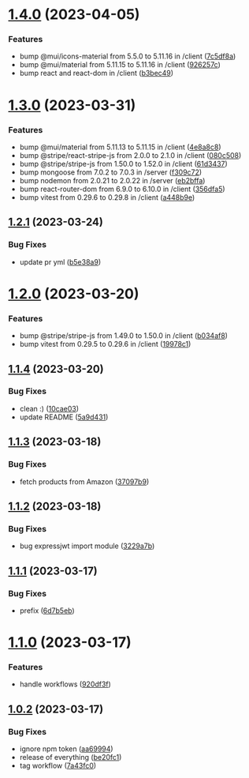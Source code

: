 # [1.4.0](https://github.com/Abdel-Monaam-Aouini/easy_shop/compare/v1.3.0...v1.4.0) (2023-04-05)


### Features

* bump @mui/icons-material from 5.5.0 to 5.11.16 in /client ([7c5df8a](https://github.com/Abdel-Monaam-Aouini/easy_shop/commit/7c5df8acf64739ff5fc5a0bcd2cb2bbc76f2af89))
* bump @mui/material from 5.11.15 to 5.11.16 in /client ([926257c](https://github.com/Abdel-Monaam-Aouini/easy_shop/commit/926257c1486ca23bb64b0f08bcbb8bbeeccf8519))
* bump react and react-dom in /client ([b3bec49](https://github.com/Abdel-Monaam-Aouini/easy_shop/commit/b3bec49bfac8b30bb9090c270d805a2525ba7700))

# [1.3.0](https://github.com/Abdel-Monaam-Aouini/easy_shop/compare/v1.2.1...v1.3.0) (2023-03-31)


### Features

* bump @mui/material from 5.11.13 to 5.11.15 in /client ([4e8a8c8](https://github.com/Abdel-Monaam-Aouini/easy_shop/commit/4e8a8c8995baac4d97ce287823312de818c17722))
* bump @stripe/react-stripe-js from 2.0.0 to 2.1.0 in /client ([080c508](https://github.com/Abdel-Monaam-Aouini/easy_shop/commit/080c50878712bbb192949bced17a134b55454357))
* bump @stripe/stripe-js from 1.50.0 to 1.52.0 in /client ([61d3437](https://github.com/Abdel-Monaam-Aouini/easy_shop/commit/61d3437b15ed82e2a4290c162ee2a1a9befc2d28))
* bump mongoose from 7.0.2 to 7.0.3 in /server ([f309c72](https://github.com/Abdel-Monaam-Aouini/easy_shop/commit/f309c72bfd3c636146963bdc287b00de896ebc55))
* bump nodemon from 2.0.21 to 2.0.22 in /server ([eb2bffa](https://github.com/Abdel-Monaam-Aouini/easy_shop/commit/eb2bffa587410cbc03933bf8f20db286b123fbc5))
* bump react-router-dom from 6.9.0 to 6.10.0 in /client ([356dfa5](https://github.com/Abdel-Monaam-Aouini/easy_shop/commit/356dfa54706853463b4d2423e6a43fe9d62305bc))
* bump vitest from 0.29.6 to 0.29.8 in /client ([a448b9e](https://github.com/Abdel-Monaam-Aouini/easy_shop/commit/a448b9ede9e85324328b6de5a721d57cf934ef21))

## [1.2.1](https://github.com/Abdel-Monaam-Aouini/easy_shop/compare/v1.2.0...v1.2.1) (2023-03-24)


### Bug Fixes

* update pr yml ([b5e38a9](https://github.com/Abdel-Monaam-Aouini/easy_shop/commit/b5e38a926953cbdbc5fda6c3097a034e6513fd9e))

# [1.2.0](https://github.com/Abdel-Monaam-Aouini/easy_shop/compare/v1.1.4...v1.2.0) (2023-03-20)


### Features

* bump @stripe/stripe-js from 1.49.0 to 1.50.0 in /client ([b034af8](https://github.com/Abdel-Monaam-Aouini/easy_shop/commit/b034af894e10a325201087e74a17b9609b8f59d0))
* bump vitest from 0.29.5 to 0.29.6 in /client ([19978c1](https://github.com/Abdel-Monaam-Aouini/easy_shop/commit/19978c1bad09f9e7d37a8ccfd67c5020c2161b2f))

## [1.1.4](https://github.com/Abdel-Monaam-Aouini/easy_shop/compare/v1.1.3...v1.1.4) (2023-03-20)


### Bug Fixes

* clean :) ([10cae03](https://github.com/Abdel-Monaam-Aouini/easy_shop/commit/10cae03651b2876535cb7762a363d19f1f0ad954))
* update README ([5a9d431](https://github.com/Abdel-Monaam-Aouini/easy_shop/commit/5a9d43129ea6d156996adb1c1ef21b5af931f0be))

## [1.1.3](https://github.com/Abdel-Monaam-Aouini/easy_shop/compare/v1.1.2...v1.1.3) (2023-03-18)


### Bug Fixes

* fetch products from Amazon ([37097b9](https://github.com/Abdel-Monaam-Aouini/easy_shop/commit/37097b94d497bf12abbde55b7cec7adfccb21ed4))

## [1.1.2](https://github.com/Abdel-Monaam-Aouini/easy_shop/compare/v1.1.1...v1.1.2) (2023-03-18)


### Bug Fixes

* bug expressjwt import module ([3229a7b](https://github.com/Abdel-Monaam-Aouini/easy_shop/commit/3229a7b81fb9c7fcab57404856b9089b77ef7660))

## [1.1.1](https://github.com/Abdel-Monaam-Aouini/easy_shop/compare/v1.1.0...v1.1.1) (2023-03-17)


### Bug Fixes

* prefix ([6d7b5eb](https://github.com/Abdel-Monaam-Aouini/easy_shop/commit/6d7b5eb33e5b0963770d0aa6789a01293a6d47d9))

# [1.1.0](https://github.com/Abdel-Monaam-Aouini/easy_shop/compare/v1.0.2...v1.1.0) (2023-03-17)


### Features

* handle workflows ([920df3f](https://github.com/Abdel-Monaam-Aouini/easy_shop/commit/920df3f9e1d4e69be85d6a83a33420e1d5702334))

## [1.0.2](https://github.com/Abdel-Monaam-Aouini/easy_shop/compare/v1.0.1...v1.0.2) (2023-03-17)


### Bug Fixes

* ignore npm token ([aa69994](https://github.com/Abdel-Monaam-Aouini/easy_shop/commit/aa6999460d3feb6af3c4362fe06e0e31300d965d))
* release of everything ([be20fc1](https://github.com/Abdel-Monaam-Aouini/easy_shop/commit/be20fc1de8315e83ac47407ad7a06b913351521e))
* tag workflow ([7a43fc0](https://github.com/Abdel-Monaam-Aouini/easy_shop/commit/7a43fc0948880f6819960b89652910905989bab4))
